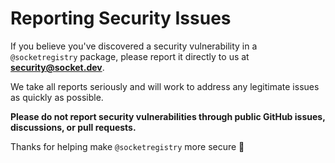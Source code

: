 # Reporting Security Issues

If you believe you've discovered a security vulnerability in a `@socketregistry`
package, please report it directly to us at
**[security@socket.dev](mailto:security@socket.dev)**.

We take all reports seriously and will work to address any legitimate issues as
quickly as possible.

**Please do not report security vulnerabilities through public GitHub issues,
discussions, or pull requests.**

Thanks for helping make `@socketregistry` more secure :sparkling_heart:
